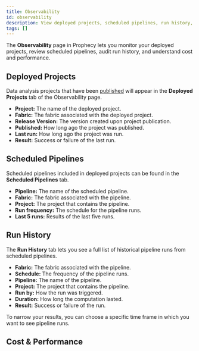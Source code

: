 ```yaml
---
title: Observability
id: observability
description: View deployed projects, scheduled pipelines, run history, and cost and performance
tags: []
---
```


The **Observability** page in Prophecy lets you monitor your deployed projects, review scheduled pipelines, audit run history, and understand cost and performance.

## Deployed Projects

Data analysis projects that have been [published](docs/analysts/version-control/version-control.md) will appear in the **Deployed Projects** tab of the Observability page.

- **Project:** The name of the deployed project.
- **Fabric:** The fabric associated with the deployed project.
- **Release Version:** The version created upon project publication.
- **Published:** How long ago the project was published.
- **Last run:** How long ago the project was run.
- **Result:** Success or failure of the last run.

## Scheduled Pipelines

Scheduled pipelines included in deployed projects can be found in the **Scheduled Pipelines** tab.

- **Pipeline:** The name of the scheduled pipeline.
- **Fabric:** The fabric associated with the pipeline.
- **Project:** The project that contains the pipeline.
- **Run frequency:** The schedule for the pipeline runs.
- **Last 5 runs:** Results of the last five runs.

## Run History

The **Run History** tab lets you see a full list of historical pipeline runs from scheduled pipelines.

- **Fabric:** The fabric associated with the pipeline.
- **Schedule:** The frequency of the pipeline runs.
- **Pipeline:** The name of the pipeline.
- **Project:** The project that contains the pipeline.
- **Run by:** How the run was triggered.
- **Duration:** How long the computation lasted.
- **Result:** Success or failure of the run.

To narrow your results, you can choose a specific time frame in which you want to see pipeline runs.

## Cost & Performance
